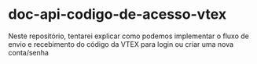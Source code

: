 # doc-api-codigo-de-acesso-vtex
Neste repositório, tentarei explicar como podemos implementar o fluxo de envio e recebimento do código da VTEX para login ou criar uma nova conta/senha
